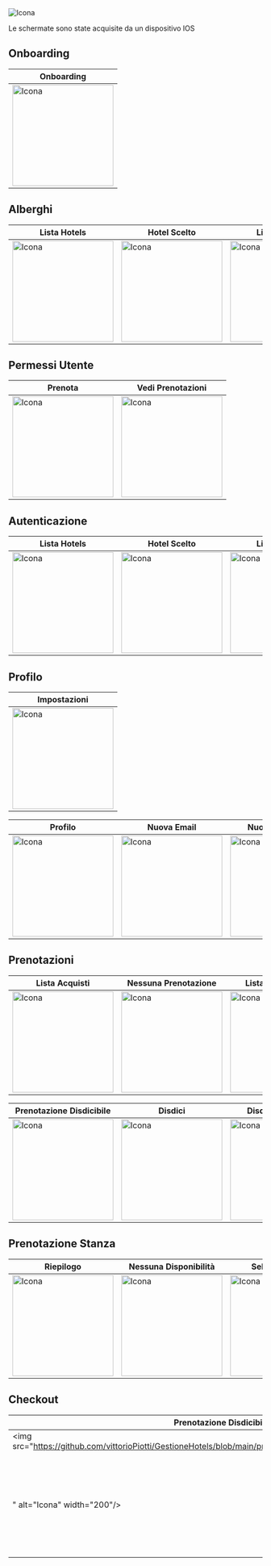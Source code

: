 <img src="https://github.com/vittorioPiotti/Gestione-Hotel-React-Native/blob/main/header.png" alt="Icona" />

Le schermate sono state acquisite da un dispositivo IOS 

## Onboarding

| Onboarding| 
| ------------ | 
| <img src="https://github.com/vittorioPiotti/GestioneHotels/blob/main/project/screenshots/onboarding.PNG" alt="Icona" width="200"/> | 


## Alberghi

| Lista Hotels| Hotel Scelto | Lista Stanze | 
| ------------ | ------------ | ------------ | 
| <img src="https://github.com/vittorioPiotti/GestioneHotels/blob/main/project/screenshots/lista_alberghi.PNG" alt="Icona" width="200"/> | <img src="https://github.com/vittorioPiotti/GestioneHotels/blob/main/project/screenshots/albergo_scelto.PNG" alt="Icona" width="200"/> | <img src="https://github.com/vittorioPiotti/GestioneHotels/blob/main/project/screenshots/lista_stanze.PNG" alt="Icona" width="200"/>| 

## Permessi Utente

| Prenota| Vedi Prenotazioni | 
| ------------ | ------------ | 
| <img src="https://github.com/vittorioPiotti/GestioneHotels/blob/main/project/screenshots/errore_prenotazione_accesso.PNG" alt="Icona" width="200"/> | <img src="https://github.com/vittorioPiotti/GestioneHotels/blob/main/project/screenshots/errore_lista_prenotazioni_accesso.PNG" alt="Icona" width="200"/>|

## Autenticazione

| Lista Hotels| Hotel Scelto | Lista Stanze | 
| ------------ | ------------ | ------------ | 
| <img src="https://github.com/vittorioPiotti/GestioneHotels/blob/main/project/screenshots/autenticazione.PNG" alt="Icona" width="200"/> | <img src="https://github.com/vittorioPiotti/GestioneHotels/blob/main/project/screenshots/accesso.PNG" alt="Icona" width="200"/> | <img src="https://github.com/vittorioPiotti/GestioneHotels/blob/main/project/screenshots/registrazione.PNG" alt="Icona" width="200"/>| 

## Profilo

| Impostazioni| 
| ------------ | 
| <img src="https://github.com/vittorioPiotti/GestioneHotels/blob/main/project/screenshots/impostazioni.PNG" alt="Icona" width="200"/> | 


| Profilo | Nuova Email | Nuova Password | 
| ------------ | ------------ | ------------ | 
| <img src="https://github.com/vittorioPiotti/GestioneHotels/blob/main/project/screenshots/profilo.PNG" alt="Icona" width="200"/> | <img src="https://github.com/vittorioPiotti/GestioneHotels/blob/main/project/screenshots/modifica_email.PNG" alt="Icona" width="200"/> | <img src="https://github.com/vittorioPiotti/GestioneHotels/blob/main/project/screenshots/modifica_password.PNG" alt="Icona" width="200"/>| 

## Prenotazioni

| Lista Acquisti| Nessuna Prenotazione| Lista Prenotazioni| 
| ------------ | ------------ | ------------ | 
| <img src="https://github.com/vittorioPiotti/GestioneHotels/blob/main/project/screenshots/lista_acquisti.PNG" alt="Icona" width="200"/> | <img src="https://github.com/vittorioPiotti/GestioneHotels/blob/main/project/screenshots/errore_lista_prenotazio%20ni_nessuna.PNG" alt="Icona" width="200"/> | <img src="https://github.com/vittorioPiotti/GestioneHotels/blob/main/project/screenshots/lista_prenotazioni.PNG" alt="Icona" width="200"/>| 

| Prenotazione Disdicibile| Disdici| Disdici Feedback| 
| ------------ | ------------ | ------------ | 
| <img src="https://github.com/vittorioPiotti/GestioneHotels/blob/main/project/screenshots/lista_prenotazioni_disdici.PNG" alt="Icona" width="200"/> | <img src="https://github.com/vittorioPiotti/GestioneHotels/blob/main/project/screenshots/disdici.PNG" alt="Icona" width="200"/> | <img src="https://github.com/vittorioPiotti/GestioneHotels/blob/main/project/screenshots/errore_disdici.PNG" alt="Icona" width="200"/>| 

## Prenotazione Stanza

| Riepilogo| Nessuna Disponibilità| Seleziona Data| 
| ------------ | ------------ | ------------ | 
| <img src="https://github.com/vittorioPiotti/GestioneHotels/blob/main/project/screenshots/prenota_stanza.PNG" alt="Icona" width="200"/> | <img src="https://github.com/vittorioPiotti/GestioneHotels/blob/main/project/screenshots/errore_lista_prenotazio%20ni_nessuna.PNG" alt="Icona" width="200"/> | <img src="https://github.com/vittorioPiotti/GestioneHotels/blob/main/project/screenshots/calendario.PNG" alt="Icona" width="200"/>| 

## Checkout

| Prenotazione Disdicibile| Disdici| Disdici Feedback| 
| ------------ | ------------ | ------------ | 
| <img src="https://github.com/vittorioPiotti/GestioneHotels/blob/main/project/screenshots/metodo_pagamento.PNG
" alt="Icona" width="200"/> | <img src="https://github.com/vittorioPiotti/GestioneHotels/blob/main/project/screenshots/checkout.PNG" alt="Icona" width="200"/> | <img src="https://github.com/vittorioPiotti/GestioneHotels/blob/main/project/screenshots/giusto_checkout.PNG" alt="Icona" width="200"/>| 


